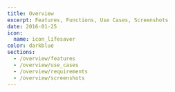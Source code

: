 ```yaml
---
title: Overview
excerpt: Features, Functions, Use Cases, Screenshots
date: 2016-01-25
icon:
  name: icon_lifesaver
color: darkblue
sections:
  - /overview/features
  - /overview/use_cases
  - /overview/requirements
  - /overview/screenshots
---
```



